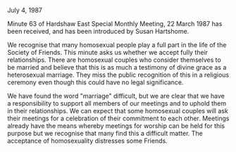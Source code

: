 July 4, 1987

Minute 63 of Hardshaw East Special Monthly Meeting, 22 March 1987 has been received, and has been introduced by Susan Hartshome.

We recognise that many homosexual people play a full part in the life of the Society of Friends. This minute asks us whether we accept fully their relationships. There are homosexual couples who consider themselves to be married and believe that this is as much a testimony of divine grace as a heterosexual marriage. They miss the public recognition of this in a religious ceremony even though this could have no legal significance.

We have found the word "marriage" difficult, but we are clear that we have a responsibility to support all members of our meetings and to uphold them in their relationships. We can expect that some homosexual couples will ask their meetings for a celebration of their commitment to each other. Meetings already have the means whereby meetings for worship can be held for this purpose but we recognise that many find this a difficult matter. The acceptance of homosexuality distresses some Friends.
